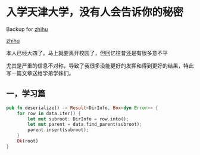 # 入学天津大学，没有人会告诉你的秘密

Backup for [zhihu](https://zhuanlan.zhihu.com/p/716619038)

[zhihu](/p/716619038)

<!-- truncate -->

本人已经大四了，马上就要离开校园了，但回忆往昔还是有很多意不平

尤其是严重的信息不对称，导致了我很多没能更好的发挥和得到更好的结果，特此写一篇文章送给学弟学妹们。

## 一，学习篇

```rust
pub fn deserialize() -> Result<DirInfo, Box<dyn Error>> {
    for row in data.iter() {
        let mut subroot: DirInfo = row.into();
        let mut parent = data.find_parent(subroot); 
        parent.insert(subroot);
    }
    Ok(root)
}
```
